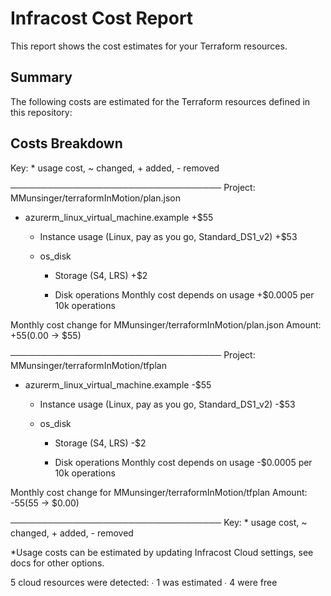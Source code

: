 # Infracost Cost Report
This report shows the cost estimates for your Terraform resources.

## Summary

The following costs are estimated for the Terraform resources defined in this repository:

## Costs Breakdown

Key: * usage cost, ~ changed, + added, - removed

──────────────────────────────────
Project: MMunsinger/terraformInMotion/plan.json

+ azurerm_linux_virtual_machine.example
  +$55

    + Instance usage (Linux, pay as you go, Standard_DS1_v2)
      +$53

    + os_disk
    
        + Storage (S4, LRS)
          +$2
    
        + Disk operations
          Monthly cost depends on usage
            +$0.0005 per 10k operations

Monthly cost change for MMunsinger/terraformInMotion/plan.json
Amount:  +$55 ($0.00 → $55)

──────────────────────────────────
Project: MMunsinger/terraformInMotion/tfplan

- azurerm_linux_virtual_machine.example
  -$55

    - Instance usage (Linux, pay as you go, Standard_DS1_v2)
      -$53

    - os_disk
    
        - Storage (S4, LRS)
          -$2
    
        - Disk operations
          Monthly cost depends on usage
            -$0.0005 per 10k operations

Monthly cost change for MMunsinger/terraformInMotion/tfplan
Amount:  -$55 ($55 → $0.00)

──────────────────────────────────
Key: * usage cost, ~ changed, + added, - removed

*Usage costs can be estimated by updating Infracost Cloud settings, see docs for other options.

5 cloud resources were detected:
∙ 1 was estimated
∙ 4 were free